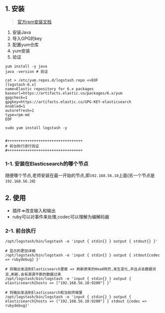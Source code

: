 ## 1. 安装
> [官方rpm安装文档](https://www.elastic.co/guide/en/logstash/current/installing-logstash.html)
1. 安装Java
2. 导入GPG的key
3. 配置yum仓库
4. yum安装
5. 验证
```
yum install -y java
java -version # 验证

cat > /etc/yum.repos.d/logstash.repo <<EOF
[logstash-6.x]
name=Elastic repository for 6.x packages
baseurl=https://artifacts.elastic.co/packages/6.x/yum
gpgcheck=1
gpgkey=https://artifacts.elastic.co/GPG-KEY-elasticsearch
enabled=1
autorefresh=1
type=rpm-md
EOF

sudo yum install logstash -y


#++++++++++++++++++++++++++++++++++
# 前台执行进行验证
#++++++++++++++++++++++++++++++++++
```
### 1-1. 安装在Elasticsearch的哪个节点
随便哪个节点,老师安装在最一开始的节点,即`192.168.56.10`上面(另一个节点是`192.168.56.20`)

## 2. 使用
+ 插件=>改变输入和输出
+ ruby可以对事件来处理,codec可以理解为编解码器

### 2-1. 前台执行
```
/opt/logstash/bin/logstash -e 'input { stdin{} } output { stdout{} }'

# 显示的更加详细
/opt/logstash/bin/logstash -e 'input { stdin{} } output { stdout{codec => rubydebug} }'

# 将输出发送到Elasticsearch里面 => 刷新原来的Head网页,发生变化,并且点击数据浏览,刷新,会有源源不断的数据过来
/opt/logstash/bin/logstash -e 'input { stdin{} } output { elasticsearch{hosts => ["192.168.56.10:9200"] }'

# 将输出发送到Elasticsearch和当前终端里
/opt/logstash/bin/logstash -e 'input { stdin{} } output { elasticsearch{hosts => ["192.168.56.10:9200"] } stdout {codec => rubydebug}'

```
